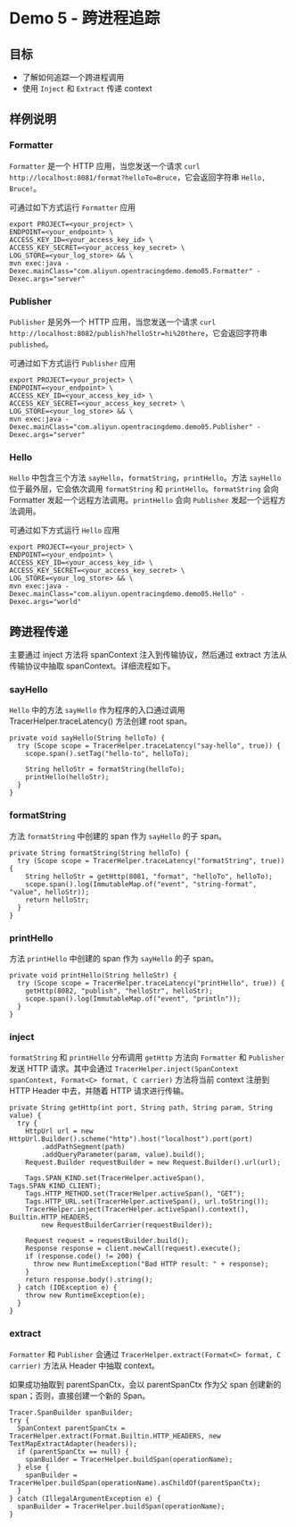 # Demo 5 - 跨进程追踪

## 目标
* 了解如何追踪一个跨进程调用
* 使用 `Inject` 和 `Extract` 传递 context

## 样例说明

### Formatter
`Formatter` 是一个 HTTP 应用，当您发送一个请求 `curl http://localhost:8081/format?helloTo=Bruce`，它会返回字符串 `Hello, Bruce!`。

可通过如下方式运行 `Formatter` 应用
```
export PROJECT=<your_project> \
ENDPOINT=<your_endpoint> \
ACCESS_KEY_ID=<your_access_key_id> \
ACCESS_KEY_SECRET=<your_access_key_secret> \
LOG_STORE=<your_log_store> && \
mvn exec:java -Dexec.mainClass="com.aliyun.opentracingdemo.demo05.Formatter" -Dexec.args="server"
```

### Publisher
`Publisher` 是另外一个 HTTP 应用，当您发送一个请求 `curl http://localhost:8082/publish?helloStr=hi%20there`，它会返回字符串 `published`。

可通过如下方式运行 `Publisher` 应用
```
export PROJECT=<your_project> \
ENDPOINT=<your_endpoint> \
ACCESS_KEY_ID=<your_access_key_id> \
ACCESS_KEY_SECRET=<your_access_key_secret> \
LOG_STORE=<your_log_store> && \
mvn exec:java -Dexec.mainClass="com.aliyun.opentracingdemo.demo05.Publisher" -Dexec.args="server"
```

### Hello
`Hello` 中包含三个方法 `sayHello`，`formatString`，`printHello`。方法 `sayHello` 位于最外层，它会依次调用 `formatString` 和 `printHello`。`formatString` 会向 Formatter 发起一个远程方法调用。`printHello` 会向 `Publisher`  发起一个远程方法调用。

可通过如下方式运行 `Hello` 应用
```
export PROJECT=<your_project> \
ENDPOINT=<your_endpoint> \
ACCESS_KEY_ID=<your_access_key_id> \
ACCESS_KEY_SECRET=<your_access_key_secret> \
LOG_STORE=<your_log_store> && \
mvn exec:java -Dexec.mainClass="com.aliyun.opentracingdemo.demo05.Hello" -Dexec.args="world"
```

## 跨进程传递

主要通过 inject 方法将 spanContext 注入到传输协议，然后通过 extract 方法从传输协议中抽取 spanContext。详细流程如下。

### sayHello
`Hello` 中的方法 `sayHello` 作为程序的入口通过调用 TracerHelper.traceLatency() 方法创建 root span。
```
private void sayHello(String helloTo) {
  try (Scope scope = TracerHelper.traceLatency("say-hello", true)) {
    scope.span().setTag("hello-to", helloTo);

    String helloStr = formatString(helloTo);
    printHello(helloStr);
  }
}
```

### formatString
方法 `formatString` 中创建的 span 作为 `sayHello` 的子 span。
```
private String formatString(String helloTo) {
  try (Scope scope = TracerHelper.traceLatency("formatString", true)) {
    String helloStr = getHttp(8081, "format", "helloTo", helloTo);
    scope.span().log(ImmutableMap.of("event", "string-format", "value", helloStr));
    return helloStr;
  }
}
```

### printHello
方法 `printHello` 中创建的 span 作为 `sayHello` 的子 span。
```
private void printHello(String helloStr) {
  try (Scope scope = TracerHelper.traceLatency("printHello", true)) {
    getHttp(8082, "publish", "helloStr", helloStr);
    scope.span().log(ImmutableMap.of("event", "println"));
  }
}
```

### inject
`formatString` 和 `printHello` 分布调用 `getHttp` 方法向 `Formatter` 和 `Publisher` 发送 HTTP 请求。其中会通过  `TracerHelper.inject(SpanContext spanContext, Format<C> format, C carrier)` 方法将当前 context 注册到 HTTP Header 中去，并随着 HTTP 请求进行传输。

```
private String getHttp(int port, String path, String param, String value) {
  try {
    HttpUrl url = new HttpUrl.Builder().scheme("http").host("localhost").port(port)
        .addPathSegment(path)
        .addQueryParameter(param, value).build();
    Request.Builder requestBuilder = new Request.Builder().url(url);

    Tags.SPAN_KIND.set(TracerHelper.activeSpan(), Tags.SPAN_KIND_CLIENT);
    Tags.HTTP_METHOD.set(TracerHelper.activeSpan(), "GET");
    Tags.HTTP_URL.set(TracerHelper.activeSpan(), url.toString());
    TracerHelper.inject(TracerHelper.activeSpan().context(), Builtin.HTTP_HEADERS,
        new RequestBuilderCarrier(requestBuilder));

    Request request = requestBuilder.build();
    Response response = client.newCall(request).execute();
    if (response.code() != 200) {
      throw new RuntimeException("Bad HTTP result: " + response);
    }
    return response.body().string();
  } catch (IOException e) {
    throw new RuntimeException(e);
  }
}
```

### extract
`Formatter` 和 `Publisher` 会通过 `TracerHelper.extract(Format<C> format, C carrier)` 方法从 Header 中抽取 context。

如果成功抽取到 parentSpanCtx，会以 parentSpanCtx 作为父 span 创建新的 span；否则，直接创建一个新的 Span。
```
Tracer.SpanBuilder spanBuilder;
try {
  SpanContext parentSpanCtx = TracerHelper.extract(Format.Builtin.HTTP_HEADERS, new TextMapExtractAdapter(headers));
  if (parentSpanCtx == null) {
    spanBuilder = TracerHelper.buildSpan(operationName);
  } else {
    spanBuilder = TracerHelper.buildSpan(operationName).asChildOf(parentSpanCtx);
  }
} catch (IllegalArgumentException e) {
  spanBuilder = TracerHelper.buildSpan(operationName);
}
```
